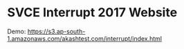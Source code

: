 # SVCE Interrupt 2017 Website

Demo: https://s3.ap-south-1.amazonaws.com/akashtest.com/interrupt/index.html
